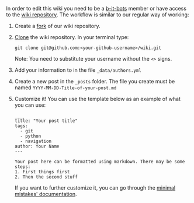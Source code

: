 In order to edit this wiki you need to be a [b-it-bots](https://github.com/b-it-bots/) member or have access to the [wiki repository](https://github.com/b-it-bots/wiki).
The workflow is similar to our regular way of working:
1. Create a [fork](https://help.github.com/articles/fork-a-repo/) of our wiki repository.
2. [Clone](https://help.github.com/articles/cloning-a-repository/) the wiki repository. In your terminal type:

    ```
    git clone git@github.com:<your-github-username>/wiki.git
    ```

    Note: You need to substitute your username without the `<>` signs.
3. Add your information to in the file `_data/authors.yml`
4. Create a new post in the `_posts` folder. The file you create must be named `YYYY-MM-DD-Title-of-your-post.md`
5. Customize it! You can use the template below as an example of what you can use:

    ```
    ___
    title: "Your post title"
    tags:
      - git
      - python
      - navigation
    author: Your Name
    ---

    Your post here can be formatted using markdown. There may be some steps:
    1. First things first
    2. Then the second stuff
    ```

    If you want to further customize it, you can go through the [minimal mistakes' documentation](https://mmistakes.github.io/minimal-mistakes/docs/posts/).
